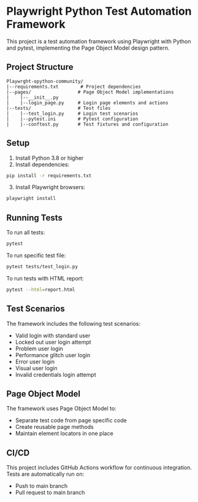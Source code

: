 # Playwright Python Test Automation Framework

This project is a test automation framework using Playwright with Python and pytest, implementing the Page Object Model design pattern.

## Project Structure

```
Playwrght-opython-community/
|--requirements.txt        # Project dependencies
|--pages/                 # Page Object Model implementations
|    |--__init__.py
|    |--login_page.py     # Login page elements and actions
|--tests/                 # Test files
|    |--test_login.py     # Login test scenarios
|    |--pytest.ini        # Pytest configuration
|    |--conftest.py       # Test fixtures and configuration
```

## Setup

1. Install Python 3.8 or higher
2. Install dependencies:
```bash
pip install -r requirements.txt
```
3. Install Playwright browsers:
```bash
playwright install
```

## Running Tests

To run all tests:
```bash
pytest
```

To run specific test file:
```bash
pytest tests/test_login.py
```

To run tests with HTML report:
```bash
pytest --html=report.html
```

## Test Scenarios

The framework includes the following test scenarios:
- Valid login with standard user
- Locked out user login attempt
- Problem user login
- Performance glitch user login
- Error user login
- Visual user login
- Invalid credentials login attempt

## Page Object Model

The framework uses Page Object Model to:
- Separate test code from page specific code
- Create reusable page methods
- Maintain element locators in one place

## CI/CD

This project includes GitHub Actions workflow for continuous integration. Tests are automatically run on:
- Push to main branch
- Pull request to main branch

